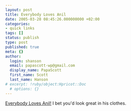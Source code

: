 ```yaml
---
layout: post
title: Everybody Loves Anil
date: 2005-03-28 08:45:26.000000000 +02:00
categories:
- quick links
tags: []
status: publish
type: post
published: true
meta: {}
author:
  login: shanson
  email: papascott-wp@gmail.com
  display_name: PapaScott
  first_name: Scott
  last_name: Hanson
# excerpt: !ruby/object:Hpricot::Doc
  # options: {}
---
```

<p><a title="Anil Dash: Everybody Loves Me!" href="http://www.dashes.com/anil/2005/03/27/everybody_loves">Everybody Loves Anil!</a> I bet you'd look great in his clothes.</p>
